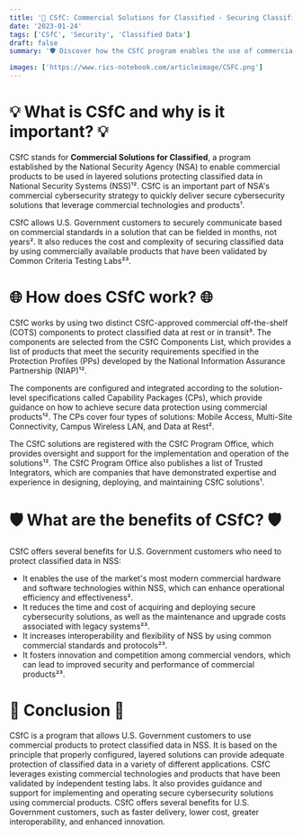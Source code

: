 ```yaml
---
title: '🔐 CSfC: Commercial Solutions for Classified - Securing Classified Data with Commercial Tech 🌐'
date: '2023-01-24'
tags: ['CSfC', 'Security', 'Classified Data']
draft: false
summary: '🛡️ Discover how the CSfC program enables the use of commercial products to protect classified data in National Security Systems 🚀'

images: ['https://www.rics-notebook.com/articleimage/CSFC.png']
---
```


# 💡 What is CSfC and why is it important? 💡

CSfC stands for **Commercial Solutions for Classified**, a program established by the National Security Agency (NSA) to enable commercial products to be used in layered solutions protecting classified data in National Security Systems (NSS)¹². CSfC is an important part of NSA's commercial cybersecurity strategy to quickly deliver secure cybersecurity solutions that leverage commercial technologies and products¹.

CSfC allows U.S. Government customers to securely communicate based on commercial standards in a solution that can be fielded in months, not years². It also reduces the cost and complexity of securing classified data by using commercially available products that have been validated by Common Criteria Testing Labs²³.

# 🌐 How does CSfC work? 🌐

CSfC works by using two distinct CSfC-approved commercial off-the-shelf (COTS) components to protect classified data at rest or in transit³. The components are selected from the CSfC Components List, which provides a list of products that meet the security requirements specified in the Protection Profiles (PPs) developed by the National Information Assurance Partnership (NIAP)¹².

The components are configured and integrated according to the solution-level specifications called Capability Packages (CPs), which provide guidance on how to achieve secure data protection using commercial products¹². The CPs cover four types of solutions: Mobile Access, Multi-Site Connectivity, Campus Wireless LAN, and Data at Rest².

The CSfC solutions are registered with the CSfC Program Office, which provides oversight and support for the implementation and operation of the solutions¹². The CSfC Program Office also publishes a list of Trusted Integrators, which are companies that have demonstrated expertise and experience in designing, deploying, and maintaining CSfC solutions¹.

# 🛡️ What are the benefits of CSfC? 🛡️

CSfC offers several benefits for U.S. Government customers who need to protect classified data in NSS:

- It enables the use of the market's most modern commercial hardware and software technologies within NSS, which can enhance operational efficiency and effectiveness².
- It reduces the time and cost of acquiring and deploying secure cybersecurity solutions, as well as the maintenance and upgrade costs associated with legacy systems²³.
- It increases interoperability and flexibility of NSS by using common commercial standards and protocols²³.
- It fosters innovation and competition among commercial vendors, which can lead to improved security and performance of commercial products²³.

# 💼 Conclusion 💼

CSfC is a program that allows U.S. Government customers to use commercial products to protect classified data in NSS. It is based on the principle that properly configured, layered solutions can provide adequate protection of classified data in a variety of different applications. CSfC leverages existing commercial technologies and products that have been validated by independent testing labs. It also provides guidance and support for implementing and operating secure cybersecurity solutions using commercial products. CSfC offers several benefits for U.S. Government customers, such as faster delivery, lower cost, greater interoperability, and enhanced innovation.
